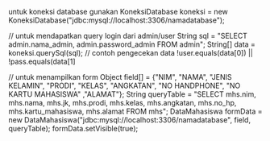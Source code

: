 untuk koneksi database gunakan 
KoneksiDatabase koneksi = new KoneksiDatabase("jdbc:mysql://localhost:3306/namadatabase");

// untuk mendapatkan query login dari admin/user
String sql = "SELECT admin.nama_admin, admin.password_admin FROM admin";
String[] data = koneksi.querySql(sql);
// contoh pengecekan data !user.equals(data[0]) || !pass.equals(data[1]

// untuk menampilkan form
Object field[] = {"NIM", "NAMA", "JENIS KELAMIN", "PRODI", "KELAS", "ANGKATAN", "NO HANDPHONE", "NO KARTU MAHASISWA" ,"ALAMAT"};
String queryTable = "SELECT mhs.nim, mhs.nama, mhs.jk, mhs.prodi, mhs.kelas, mhs.angkatan, mhs.no_hp, mhs.kartu_mahasiswa, mhs.alamat FROM mhs";
DataMahasiswa formData = new DataMahasiswa("jdbc:mysql://localhost:3306/namadatabase", field, queryTable);
formData.setVisible(true);
